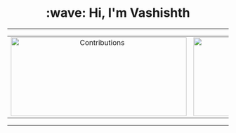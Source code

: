 <h1 align="center"> :wave: Hi, I'm Vashishth</h1>

---

<table align="center">
  <tr>
    <td align="center">
      <img alt="Contributions" src="https://github-readme-stats.vercel.app/api?username=0xvashishth&show_icons=true&theme=vision-friendly-light&hide_border=true" width="400px" height="180px" >
    </td>
    <td align="center">
        <img src ="https://github-readme-streak-stats.herokuapp.com?user=0xvashishth&theme=vision-friendly-light&hide_border=true" width="400px" height="180px">
    </td>
  </tr>
</table>

---

[website]: https://0xvashishth.github.io/
[facebook]: https://www.facebook.com/people/Vashishth-Patel/100071806075318/
[youtube]: https://www.youtube.com/channel/UCT_aAHVTwIPvW3mEUfHbB7g
[instagram]: https://www.instagram.com/0xvashishth/
[linkedin]: https://www.linkedin.com/in/0xvashishth/
[askubuntu]: https://askubuntu.com/users/1357742/vashishth-patel
[codechef]: https://www.codechef.com/users/vashishth48
[hackerrank]: https://www.hackerrank.com/vashishth
[github]: https://www.github.com/0xvashishth
[qwicklabs]: https://www.cloudskillsboost.google/public_profiles/bf321214-af50-491e-a010-8fed8cb3d177
[devfolio]: https://devfolio.co/@0xvashishth
[leetcode]: https://leetcode.com/0xvashishth/
